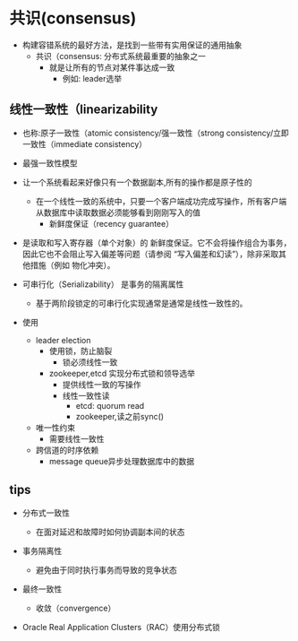 # 共识(consensus)

+ 构建容错系统的最好方法，是找到一些带有实用保证的通用抽象
    + 共识（consensus: 分布式系统最重要的抽象之一
        + 就是让所有的节点对某件事达成一致
            + 例如: leader选举

## 线性一致性（linearizability
+ 也称:原子一致性（atomic consistency/强一致性（strong consistency/立即一致性（immediate consistency）
+ 最强一致性模型
+ 让一个系统看起来好像只有一个数据副本,所有的操作都是原子性的
    + 在一个线性一致的系统中，只要一个客户端成功完成写操作，所有客户端从数据库中读取数据必须能够看到刚刚写入的值
        + 新鲜度保证（recency guarantee）
+ 是读取和写入寄存器（单个对象）的 新鲜度保证。它不会将操作组合为事务，因此它也不会阻止写入偏差等问题（请参阅 “写入偏差和幻读”），除非采取其他措施（例如 物化冲突）。

+ 可串行化（Serializability） 是事务的隔离属性
    + 基于两阶段锁定的可串行化实现通常是通常是线性一致性的。

+ 使用
    + leader election
        + 使用锁，防止脑裂
            + 锁必须线性一致
        + zookeeper,etcd 实现分布式锁和领导选举
            + 提供线性一致的写操作
            + 线性一致性读
                + etcd: quorum read
                + zookeeper,读之前sync()
    + 唯一性约束
        + 需要线性一致性
    + 跨信道的时序依赖
        + message queue异步处理数据库中的数据
## tips

+ 分布式一致性
    + 在面对延迟和故障时如何协调副本间的状态

+ 事务隔离性
    + 避免由于同时执行事务而导致的竞争状态

+ 最终一致性
    + 收敛（convergence）

+  Oracle Real Application Clusters（RAC）使用分布式锁